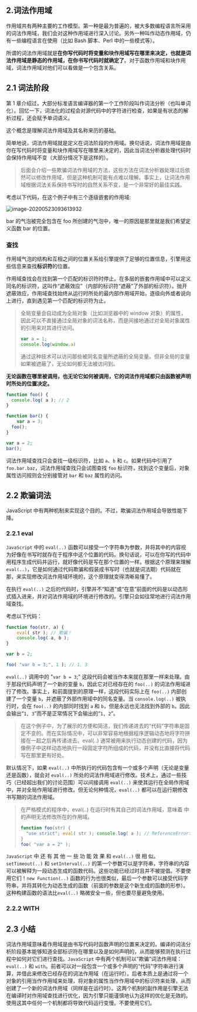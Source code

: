 ## 2.词法作用域

作用域共有两种主要的工作模型。第一种是最为普遍的，被大多数编程语言所采用的词法作用域，我们会对这种作用域进行深入讨论。另外一种叫作动态作用域，仍有一些编程语言在使用（比如 Bash 脚本、Perl 中的一些模式等）。 

所谓的词法作用域就是**在你写代码时将变量和块作用域写在哪里来决定，也就是词法作用域是静态的作用域，在你书写代码时就确定了**。对于函数作用域和块作用域，词法作用域对他们可以看做是一个包含关系。

## 2.1 词法阶段

第 1 章介绍过，大部分标准语言编译器的第一个工作阶段叫作词法分析（也叫单词化）。回忆一下，词法化的过程会对源代码中的字符进行检查，如果是有状态的解析过程，还会赋予单词语义。 

这个概念是理解词法作用域及其名称来历的基础。 

简单地说，词法作用域就是定义在词法阶段的作用域。换句话说，词法作用域是由你在写代码时将变量和块作用域写在哪里来决定的，因此当词法分析器处理代码时会保持作用域不变（大部分情况下是这样的）。

> 后面会介绍一些欺骗词法作用域的方法，这些方法在词法分析器处理过后依然可以修改作用域，但是这种机制可能有点难以理解。事实上，让词法作用域根据词法关系保持书写时的自然关系不变，是一个非常好的最佳实践。

考虑以下代码，在这个例子中有三个逐级嵌套的作用域:

![image-20200523093613932](assets/image-20200523093613932.png)

bar 的气泡被完全包含在 foo 所创建的气泡中，唯一的原因是那里就是我们希望定义函数 bar 的位置。 

### 查找

作用域气泡的结构和互相之间的位置关系给引擎提供了足够的位置信息，引擎用这些信息来查找**标识符**的位置。

作用域查找会在找到第一个匹配的标识符时停止。在多层的嵌套作用域中可以定义同名的标识符，这叫作“遮蔽效应”（内部的标识符“遮蔽”了外部的标识符）。抛开遮蔽效应，作用域查找始终从运行时所处的最内部作用域开始，逐级向外或者说向上进行，直到遇见第一个匹配的标识符为止。 

> 全局变量会自动成为全局对象（比如浏览器中的 window 对象）的属性，因此可以不直接通过全局对象的词法名称，而是间接地通过对全局对象属性的引用来对其进行访问。 
>
> ```js
> var a = 1; 
> console.log(window.a)
> ```
>
> 通过这种技术可以访问那些被同名变量所遮蔽的全局变量。但非全局的变量如果被遮蔽了，无论如何都无法被访问到。 

**无论函数在哪里被调用，也无论它如何被调用，它的词法作用域都只由函数被声明时所处的位置决定。**

```js
function foo() { 
  console.log( a ); // 2
}

function bar() {
	var a = 3; 
  foo(); 
}

var a = 2; 
bar();
```

词法作用域查找只会查找一级标识符，比如 `a`、`b` 和 `c`。如果代码中引用了 `foo.bar.baz`，词法作用域查找只会试图查找 `foo` 标识符，找到这个变量后，对象属性访问规则会分别接管对 `bar` 和 `baz` 属性的访问。

## 2.2 欺骗词法 

JavaScript 中有两种机制来实现这个目的。不过，欺骗词法作用域会导致性能下降。 

### 2.2.1 eval 

`JavaScript` 中的 `eval(..)` 函数可以接受一个字符串为参数，并将其中的内容视为好像在书写时就存在于程序中这个位置的代码。换句话说，可以在你写的代码中用程序生成代码并运行，就好像代码是写在那个位置的一样。根据这个原理来理解 `eval(..)`，它是如何通过代码欺骗和假装成书写时（也就是词法期）代码就在那，来实现修改词法作用域环境的，这个原理就变得清晰易懂了。

在执行 `eval(..)` 之后的代码时，引擎并不“知道”或“在意”前面的代码是以动态形式插入进来，并对词法作用域的环境进行修改的。引擎只会如往常地进行词法作用域查找。 

考虑以下代码：

```js
function foo(str, a) { 
	eval( str ); // 欺骗！ 
	console.log( a, b ); 
}

var b = 2; 

foo( "var b = 3;", 1 ); // 1, 3
```

`eval(..)` 调用中的 "`var b = 3`;" 这段代码会被当作本来就在那里一样来处理。由于那段代码声明了一个新的变量 `b`，因此它对已经存在的 `foo(..)` 的词法作用域进行了修改。事实上，和前面提到的原理一样，这段代码实际上在 `foo(..)` 内部创建了一个变量 `b`，并遮蔽了外部作用域中的同名变量。当 `console.log(..)` 被执行时，会在 `foo(..)` 的内部同时找到 `a` 和 `b`，但是永远也无法找到外部的 `b`。因此会输出“`1, 3`”而不是正常情况下会输出的“`1, 2`”。

> 在这个例子中，为了展示的方便和简洁，我们传递进去的“代码”字符串是固定不变的。而在实际情况中，可以非常容易地根据程序逻辑动态地将字符拼接在一起之后再传递进去。eval(..) 通常被用来执行动态创建的代码，因为像例子中这样动态地执行一段固定字符所组成的代码，并没有比直接将代码写在那里更有好处。 

默认情况下，如果 `eval(..)` 中所执行的代码包含有一个或多个声明（无论是变量还是函数），就会对 `eval(..)` 所处的词法作用域进行修改。技术上，通过一些技巧（已经超出我们的讨论范围）可以间接调用 `eval(..)` 来使其运行在全局作用域中，并对全局作用域进行修改。但无论何种情况，`eval(..)` 都可以在运行期修改书写期的词法作用域。

> 在严格模式的程序中，eval(..) 在运行时有其自己的词法作用域，意味着 中的声明无法修改所在的作用域。
>
> ```js
> function foo(str) { 
>   "use strict"; eval( str ); console.log( a ); // ReferenceError: a is not defined
> }
> foo( "var a = 2" );
> ```

`JavaScript` 中 还 有 其 他 一 些 功 能 效 果 和 `eval(..)` 很 相 似。`setTimeout(..)` 和 `setInterval(..)` 的第一个参数可以是字符串，字符串的内容可以被解释为一段动态生成的函数代码。这些功能已经过时且并不被提倡。不要使用它们！`new Function(..)` 函数的行为也很类似，最后一个参数可以接受代码字符串，并将其转化为动态生成的函数（前面的参数是这个新生成的函数的形参）。这种构建函数的语法比`eval(..)` 略微安全一些，但也要尽量避免使用。 

### 2.2.2 WITH

## 2.3 小结 

词法作用域意味着作用域是由书写代码时函数声明的位置来决定的。编译的词法分析阶段基本能够知道全部标识符在哪里以及是如何声明的，从而能够预测在执行过程中如何对它们进行查找。`JavaScript` 中有两个机制可以“欺骗”词法作用域：`eval(..)` 和 `with`。前者可以对一段包含一个或多个声明的“代码”字符串进行演算，并借此来修改已经存在的词法作用域（在运行时）。后者本质上是通过将一个对象的引用当作作用域来处理，将对象的属性当作作用域中的标识符来处理，从而创建了一个新的词法作用域（同样是在运行时）。这两个机制的副作用是引擎无法在编译时对作用域查找进行优化，因为引擎只能谨慎地认为这样的优化是无效的。使用这其中任何一个机制都将导致代码运行变慢。不要使用它们。